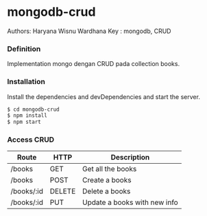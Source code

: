 # mongodb-crud

Authors: Haryana Wisnu Wardhana
Key : mongodb, CRUD

### Definition

Implementation mongo dengan CRUD pada collection books.

### Installation

Install the dependencies and devDependencies and start the server.

```sh
$ cd mongodb-crud
$ npm install
$ npm start
```

### Access CRUD

| Route | HTTP | Description|
| ------ | ------ | ------ |
| /books | GET | Get all the books |
| /books | POST | Create a books |
| /books/:id | DELETE | Delete a books |
| /books/:id | PUT | Update a books with new info |
